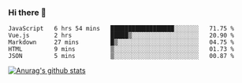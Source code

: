 ### Hi there 👋



<!--
**webB1an/webB1an** is a ✨ _special_ ✨ repository because its `README.md` (this file) appears on your GitHub profile.

Here are some ideas to get you started:

- 🔭 I’m currently working on ...
- 🌱 I’m currently learning ...
- 👯 I’m looking to collaborate on ...
- 🤔 I’m looking for help with ...
- 💬 Ask me about ...
- 📫 How to reach me: ...
- 😄 Pronouns: ...
- ⚡ Fun fact: ...
-->

<!--START_SECTION:waka-->

```text
JavaScript   6 hrs 54 mins   ██████████████████░░░░░░░   71.75 %
Vue.js       2 hrs           █████▒░░░░░░░░░░░░░░░░░░░   20.90 %
Markdown     27 mins         █▒░░░░░░░░░░░░░░░░░░░░░░░   04.75 %
HTML         9 mins          ▒░░░░░░░░░░░░░░░░░░░░░░░░   01.73 %
JSON         5 mins          ▒░░░░░░░░░░░░░░░░░░░░░░░░   00.87 %
```

<!--END_SECTION:waka-->


[![Anurag's github stats](https://github-readme-stats.vercel.app/api?username=webB1an&show_icons=true&theme=radical)](https://github.com/anuraghazra/github-readme-stats)

